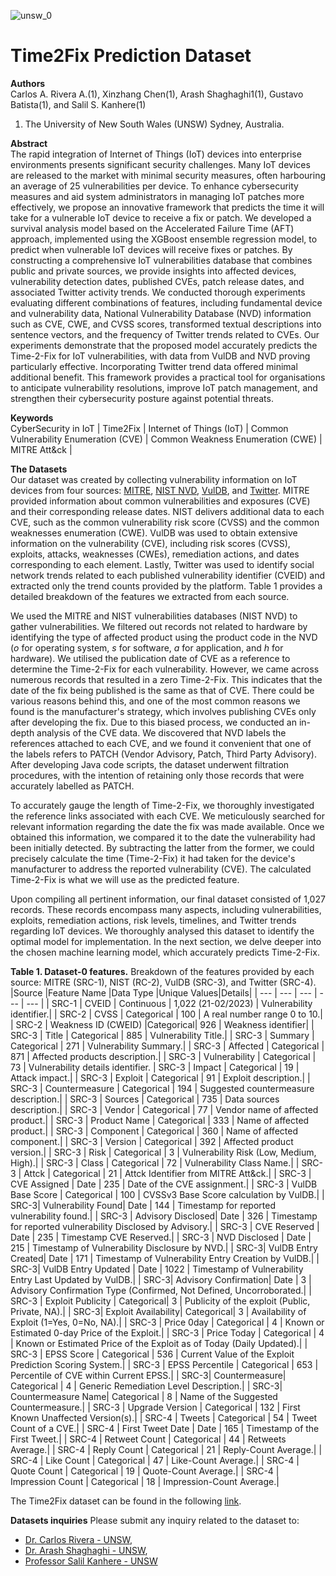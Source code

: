 ![unsw_0](https://user-images.githubusercontent.com/7439960/197022279-cfdf58ea-01ca-4c1e-854e-99776012a0bd.png) 
# Time2Fix Prediction Dataset

**Authors**  
  Carlos A. Rivera A.(1), Xinzhang Chen(1), Arash Shaghaghi1(1), Gustavo Batista(1), and Salil S. Kanhere(1)  
   1. The University of New South Wales (UNSW) Sydney, Australia.  
  
  
**Abstract**  
The rapid integration of Internet of Things (IoT) devices into enterprise environments presents significant security challenges. Many IoT devices are released to the market with minimal security measures, often harbouring an average of 25 vulnerabilities per device. To enhance cybersecurity measures and aid system administrators in managing IoT patches more effectively, we propose an innovative framework that predicts the time it will take for a vulnerable IoT device to receive a fix or patch. We developed a survival analysis model based on the Accelerated Failure Time (AFT) approach, implemented using the XGBoost ensemble regression model, to predict when vulnerable IoT devices will receive fixes or patches. By constructing a comprehensive IoT vulnerabilities database that combines public and private sources, we provide insights into affected devices, vulnerability detection dates, published CVEs, patch release dates, and associated Twitter activity trends. We conducted thorough experiments evaluating different combinations of features, including fundamental device and vulnerability data, National Vulnerability Database (NVD) information such as CVE, CWE, and CVSS scores, transformed textual descriptions into sentence vectors, and the frequency of Twitter trends related to CVEs. Our experiments demonstrate that the proposed model accurately predicts the Time-2-Fix for IoT vulnerabilities, with data from VulDB and NVD proving particularly effective. Incorporating Twitter trend data offered minimal additional benefit. This framework provides a practical tool for organisations to anticipate vulnerability resolutions, improve IoT patch management, and strengthen their cybersecurity posture against potential threats.

**Keywords**  
CyberSecurity in IoT | Time2Fix | Internet of Things (IoT) | Common Vulnerability Enumeration (CVE) | Common Weakness Enumeration (CWE) | MITRE Att&ck |


**The Datasets**  
Our dataset was created by collecting vulnerability information on IoT devices from four sources: [MITRE](https://cve.mitre.org/), [NIST NVD](https://nvd.nist.gov/), [VulDB](https://vuldb.com/), and [Twitter](https://twitter.com). MITRE provided information about common vulnerabilities and exposures (CVE) and their corresponding release dates. NIST delivers additional data to each CVE, such as the common vulnerability risk score (CVSS) and the common weaknesses enumeration (CWE). VulDB was used to obtain extensive information on the vulnerability (CVE), including risk scores (CVSS), exploits, attacks, weaknesses (CWEs), remediation actions, and dates corresponding to each element. Lastly, Twitter was used to identify social network trends related to each published vulnerability identifier (CVEID) and extracted only the trend counts provided by the platform. Table 1 provides a detailed breakdown of the features we extracted from each source.

We used the MITRE and NIST vulnerabilities databases (NIST NVD) to gather vulnerabilities. We filtered out records not related to hardware by identifying the type of affected product using the product code in the NVD (_o_ for operating system, _s_ for software, _a_ for application, and _h_ for hardware). We utilised the publication date of CVE as a reference to determine the Time-2-Fix for each vulnerability. However, we came across numerous records that resulted in a zero Time-2-Fix. This indicates that the date of the fix being published is the same as that of CVE. There could be various reasons behind this, and one of the most common reasons we found is the manufacturer's strategy, which involves publishing CVEs only after developing the fix. Due to this biased process, we conducted an in-depth analysis of the CVE data. We discovered that NVD labels the references attached to each CVE, and we found it convenient that one of the labels refers to PATCH (Vendor Advisory, Patch, Third Party Advisory). After developing Java code scripts, the dataset underwent filtration procedures, with the intention of retaining only those records that were accurately labelled as PATCH. 

To accurately gauge the length of Time-2-Fix, we thoroughly investigated the reference links associated with each CVE. We meticulously searched for relevant information regarding the date the fix was made available. Once we obtained this information, we compared it to the date the vulnerability had been initially detected. By subtracting the latter from the former, we could precisely calculate the time (Time-2-Fix) it had taken for the device's manufacturer to address the reported vulnerability (CVE). The calculated Time-2-Fix is what we will use as the predicted feature. 

Upon compiling all pertinent information, our final dataset consisted of 1,027 records. These records encompass many aspects, including vulnerabilities, exploits, remediation actions, risk levels, timelines, and Twitter trends regarding IoT devices. We thoroughly analysed this dataset to identify the optimal model for implementation. In the next section, we delve deeper into the chosen machine learning model, which accurately predicts Time-2-Fix.


**Table 1. Dataset-0 features.**
Breakdown of the features provided by each source: MITRE (SRC-1), NIST (RC-2), VulDB (SRC-3), and Twitter (SRC-4).
|Source |Feature Name |Data Type |Unique Values|Details|
| --- | --- | --- | --- | --- |
| SRC-1 | CVEID | Continuous              |  1,022 (21-02/2023)     | Vulnerability identifier.| 
| SRC-2 | CVSS |  Categorical             |  100           | A real number range 0 to 10.| 
| SRC-2 | Weakness ID (CWEID) |Categorical|  926     | Weakness identifier| 
| SRC-3 | Title |  Categorical            |  885     | Vulnerability Title.| 
| SRC-3 | Summary |  Categorical          |  271     | Vulnerability Summary.| 
| SRC-3 | Affected |  Categorical         |  871     | Affected products description.| 
| SRC-3 | Vulnerability |  Categorical    |  73     | Vulnerability details identifier.
| SRC-3 | Impact |  Categorical           |  19     | Attack impact.| 
| SRC-3 | Exploit |  Categorical          |  91     | Exploit description.| 
| SRC-3 | Countermeasure |  Categorical   |  194     | Suggested countermeasure description.| 
| SRC-3 | Sources |  Categorical          |  735     | Data sources description.| 
| SRC-3 | Vendor |  Categorical           |  77     | Vendor name of affected product.| 
| SRC-3 | Product Name |  Categorical     |  333     | Name of affected product.| 
| SRC-3 | Component |  Categorical        |  360     | Name of affected component.| 
| SRC-3 | Version |  Categorical          |  392     | Affected product version.| 
| SRC-3 | Risk |  Categorical             |  3     | Vulnerability Risk (Low, Medium, High).| 
| SRC-3 | Class |  Categorical            |  72     | Vulnerability Class Name.| 
| SRC-3 | Attck |  Categorical            |  21     | Attck Identifier from MITRE Att&ck.| 
| SRC-3 | CVE Assigned | Date             |  235  | Date of the CVE assignment.| 
| SRC-3 | VulDB Base Score | Categorical  |  100     | CVSSv3 Base Score calculation by VulDB.| 
| SRC-3| Vulnerability Found| Date        |  144     | Timestamp for reported vulnerability found.| 
| SRC-3 | Advisory Disclosed| Date        |  326     | Timestamp for reported vulnerability Disclosed by Advisory.| 
| SRC-3 | CVE Reserved |  Date            |  235     | Timestamp CVE Reserved.| 
| SRC-3 | NVD Disclosed |  Date           |  215     | Timestamp of Vulnerability Disclosure by NVD.| 
| SRC-3| VulDB Entry Created| Date        |  171     | Timestamp of Vulnerability Entry Creation by VulDB.| 
| SRC-3| VulDB Entry Updated | Date       |  1022     | Timestamp of Vulnerability Entry Last Updated by VulDB.| 
| SRC-3| Advisory Confirmation| Date      |  3     | Advisory Confirmation Type (Confirmed, Not Defined, Uncorroborated.| 
| SRC-3 | Exploit Publicity |  Categorical|  3     | Publicity of the exploit (Public, Private, NA).| 
| SRC-3| Exploit Availability| Categorical|  3     | Availability of Exploit (1=Yes, 0=No, NA).| 
| SRC-3 | Price 0day |  Categorical       |  4     | Known or Estimated 0-day Price of the Exploit.| 
| SRC-3 | Price Today |  Categorical      |  4     | Known or Estimated Price of the Exploit as of Today (Daily Updated).| 
| SRC-3 | EPSS Score |  Categorical       |  536     | Current Value of the Exploit Prediction Scoring System.| 
| SRC-3 | EPSS Percentile |  Categorical  |  653     | Percentile of CVE within Current EPSS.| 
| SRC-3| Countermeasure| Categorical      |  4     | Generic Remediation Level Description.| 
| SRC-3| Countermeasure Name| Categorical |  8     | Name of the Suggested Countermeasure.| 
| SRC-3 | Upgrade Version |  Categorical  |  132     | First Known Unaffected Version(s).| 
| SRC-4 | Tweets |  Categorical           |  54     | Tweet Count of a CVE.| 
| SRC-4 | First Tweet Date |  Date        |  165     | Timestamp of the First Tweet.| 
| SRC-4 | Retweet Count |  Categorical    |  44     | Retweets Average.| 
| SRC-4 | Reply Count |  Categorical      |  21     | Reply-Count Average.| 
| SRC-4 | Like Count |  Categorical       |  47     | Like-Count Average.| 
| SRC-4 | Quote Count |  Categorical      |  19     | Quote-Count Average.| 
| SRC-4 | Impression Count |  Categorical |  18     | Impression-Count Average.| 


The Time2Fix dataset can be found in the following [link](https://github.com/criveraalvarez/Time2FixPredictionDS/blob/d09732f25a0af5fabf46323e779902a0b72ca28c/Time2Fix_DS_V1.xlsx).

**Datasets inquiries**
Please submit any inquiry related to the dataset to:
- [Dr. Carlos Rivera - UNSW](mailto:c.rivera_alvarez@unswalumni.com),
- [Dr. Arash Shaghaghi - UNSW](mailto:a.shaghaghi@unsw.edu.au), 
- [Professor Salil Kanhere - UNSW](mailto:salil.kanhere@unsw.edu.au)
